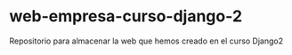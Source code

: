 # web-empresa-curso-django-2
Repositorio para almacenar la web que hemos creado en el curso  Django2
